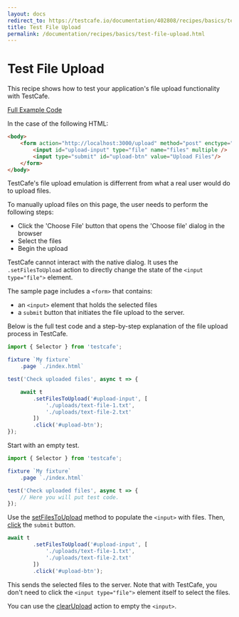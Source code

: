 ```yaml
---
layout: docs
redirect_to: https://testcafe.io/documentation/402808/recipes/basics/test-file-upload
title: Test File Upload
permalink: /documentation/recipes/basics/test-file-upload.html
---
```

# Test File Upload

This recipe shows how to test your application's file upload functionality with TestCafe.

[Full Example Code](https://github.com/DevExpress/testcafe-examples/tree/master/examples/upload-files)

In the case of the following HTML:

```html
<body>
    <form action="http://localhost:3000/upload" method="post" enctype="multipart/form-data">
        <input id="upload-input" type="file" name="files" multiple />
        <input type="submit" id="upload-btn" value="Upload Files"/>
    </form>
</body>
```

TestCafe's file upload emulation is differrent from what a real user would do to upload files.

To manually upload files on this page, the user needs to perform the following steps:

* Click the 'Choose File' button that opens the 'Choose file' dialog in the browser
* Select the files
* Begin the upload

TestCafe cannot interact with the native dialog. It uses the `.setFilesToUpload` action to directly change the state of the `<input type="file">` element.

The sample page includes a `<form>` that contains:

* an `<input>` element that holds the selected files
* a `submit` button that initiates the file upload to the server.

Below is the full test code and a step-by-step explanation of the file upload process in TestCafe.

```js
import { Selector } from 'testcafe';

fixture `My fixture`
    .page `./index.html`

test('Check uploaded files', async t => {

    await t
        .setFilesToUpload('#upload-input', [
            './uploads/text-file-1.txt',
            './uploads/text-file-2.txt'
        ])
        .click('#upload-btn');
});
```

Start with an empty test.

```js
import { Selector } from 'testcafe';

fixture `My fixture`
    .page `./index.html`

test('Check uploaded files', async t => {
    // Here you will put test code.
});
```

Use the [setFilesToUpload](../../reference/test-api/testcontroller/setfilestoupload.md) method to populate the `<input>` with files. Then, [click](../../reference/test-api/testcontroller/click.md) the `submit` button.

```js
await t
        .setFilesToUpload('#upload-input', [
            './uploads/text-file-1.txt',
            './uploads/text-file-2.txt'
        ])
        .click('#upload-btn');
```

This sends the selected files to the server. Note that with TestCafe, you don't need to click the `<input type="file">` element itself to select the files.

You can use the [clearUpload](../../reference/test-api/testcontroller/clearupload.md) action to empty the `<input>`.
